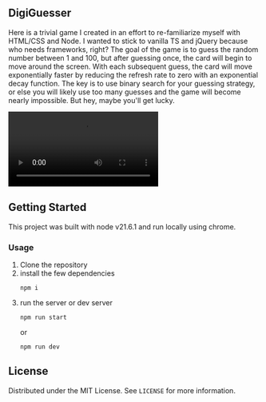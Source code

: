 <!-- ABOUT THE PROJECT -->
## DigiGuesser

Here is a trivial game I created in an effort to re-familiarize myself with HTML/CSS and Node. I wanted to stick to vanilla TS and jQuery because who needs frameworks, right? The goal of the game is to guess the random number between 1 and 100, but after guessing once, the card will begin to move around the screen. With each subsequent guess, the card will move exponentially faster by reducing the refresh rate to zero with an exponential decay function. The key is to use binary search for your guessing strategy, or else you will likely use too many guesses and the game will become nearly impossible. But hey, maybe you'll get lucky.

<video src="https://github.com/lrav35/website/assets/49992169/8e498793-5ac2-4b28-a5a0-d28491a1fa61
" controls="controls" style="max-width: 700px;">
</video>




<!-- GETTING STARTED -->
## Getting Started

This project was built with node v21.6.1 and run locally using chrome.

### Usage

1. Clone the repository 
2. install the few dependencies
    ```
    npm i
    ```
3. run the server or dev server
    ```
    npm run start
    ```
    or 
    ```
    npm run dev
    ```

<!-- LICENSE -->
## License

Distributed under the MIT License. See `LICENSE` for more information.
